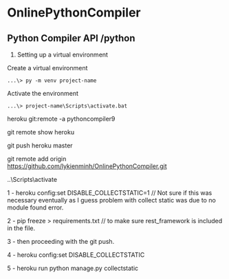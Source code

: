 # OnlinePythonCompiler #

## Python Compiler API /python ##

1. Setting up a virtual environment 

Create a virtual environment
```
...\> py -m venv project-name
```
Activate the environment
```
...\> project-name\Scripts\activate.bat
```



heroku git:remote -a pythoncompiler9

git remote show heroku

git push heroku master

git remote add origin  https://github.com/lykienminh/OnlinePythonCompiler.git

..\Scripts\activate

1 - heroku config:set DISABLE_COLLECTSTATIC=1 // Not sure if this was necessary eventually as I guess problem with collect static was due to no module found error.

2 - pip freeze > requirements.txt // to make sure rest_framework is included in the file.

3 - then proceeding with the git push.

4 - heroku config:set DISABLE_COLLECTSTATIC

5 - heroku run python manage.py collectstatic